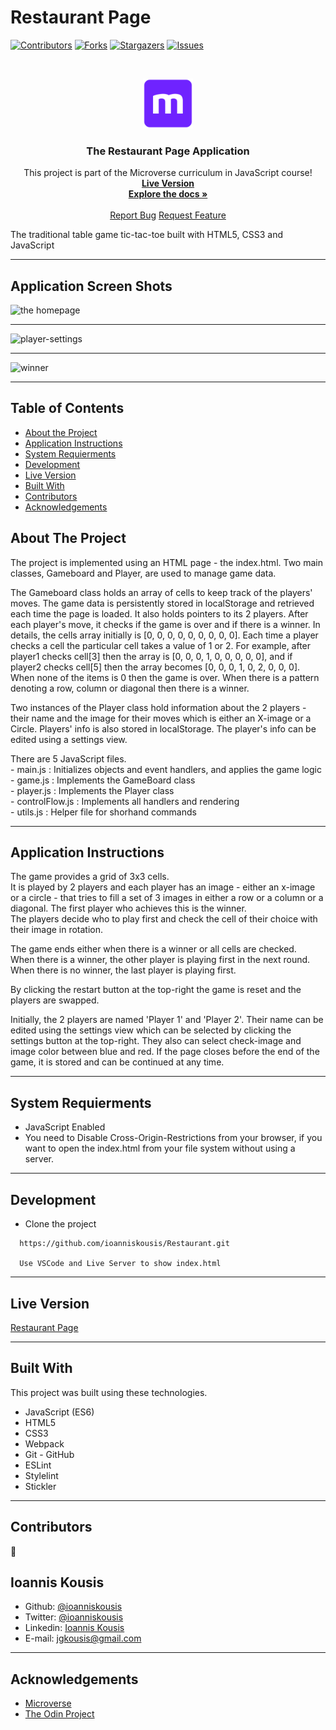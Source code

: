 # Restaurant Page

<!--
*** Thanks for checking out this README Template. If you have a suggestion that would
*** make this better, please fork the repo and create a pull request or simply open
*** an issue with the tag "enhancement".
*** Thanks again! Now go create something AMAZING! :D
-->

<!-- PROJECT SHIELDS -->
<!--
*** I'm using markdown "reference style" links for readability.
*** Reference links are enclosed in brackets [ ] instead of parentheses ( ).
*** See the bottom of this document for the declaration of the reference variables
*** for contributors-url, forks-url, etc. This is an optional, concise syntax you may use.
*** https://www.markdownguide.org/basic-syntax/#reference-style-links
-->

[![Contributors][contributors-shield]][contributors-url]
[![Forks][forks-shield]][forks-url]
[![Stargazers][stars-shield]][stars-url]
[![Issues][issues-shield]][issues-url]

<!-- PROJECT LOGO -->
<br />
<p align="center">
  <a href="https://github.com/ioanniskousis/Restaurant">
    <img src="resources/images/microverse.png" alt="Microverse Logo" width="80" height="80">
  </a>
  
  <h3 align="center">The Restaurant Page Application</h3>
  
  <p align="center">
    This project is part of the Microverse curriculum in JavaScript course!
    <br />
    <a href="https://ioanniskousis.github.io/Restaurant/"><strong>Live Version</strong></a>
    <br />
    <a href="https://github.com/ioanniskousis/Restaurant"><strong>Explore the docs »</strong></a>
    <br />
    <br />
    <a href="https://github.com/ioanniskousis/Restaurant/issues">Report Bug</a>
    <a href="https://github.com/ioanniskousis/Restaurant/issues">Request Feature</a>
  </p>
</p>

The traditional table game tic-tac-toe built with HTML5, CSS3 and JavaScript

<hr />

## Application Screen Shots  

<img src="resources/images/homepage.png" alt="the homepage">
<hr />
<img src="resources/images/player-settings.png" alt="player-settings">
<hr />
<img src="resources/images/winner.png" alt="winner">
<hr />

<!-- TABLE OF CONTENTS -->

## Table of Contents

- [About the Project](#about-the-project)
- [Application Instructions](#application-instructions)
- [System Requierments](#system-requierments)
- [Development](#development)
- [Live Version](#live-version)
- [Built With](#built-with)
- [Contributors](#contributors)
- [Acknowledgements](#acknowledgements)

<!-- ABOUT THE PROJECT -->

## About The Project  

  The project is implemented using an HTML page - the index.html. 
  Two main classes, Gameboard and Player, are used to manage game data. 

  The Gameboard class holds an array of cells to keep track of the players' moves. The game data is persistently stored in localStorage and retrieved each time the page is loaded. It also holds pointers to its 2 players. After each player's move, it checks if the game is over and if there is a winner. 
  In details, the cells array initially is [0, 0, 0, 0, 0, 0, 0, 0, 0]. Each time a player checks a cell the particular cell takes a value of 1 or 2. For example, after player1 checks cell[3] then the array is [0, 0, 0, 1, 0, 0, 0, 0, 0], and if player2 checks cell[5] then the array becomes [0, 0, 0, 1, 0, 2, 0, 0, 0]. When none of the items is 0 then the game is over. When there is a pattern denoting a row, column or diagonal then there is a winner.  

  Two instances of the Player class hold information about the 2 players - their name and the image for their moves which is either an X-image or a Circle. Players' info is also stored in localStorage. The player's info can be edited using a settings view.  

  There are 5 JavaScript files.  
    - main.js         : Initializes objects and event handlers, and applies the game logic  
    - game.js         : Implements the GameBoard class  
    - player.js       : Implements the Player class  
    - controlFlow.js  : Implements all handlers and rendering   
    - utils.js        : Helper file for shorhand commands  

<hr/>

<!-- ABOUT THE PROJECT -->

## Application Instructions  

  The game provides a grid of 3x3 cells.  
  It is played by 2 players and each player has an image - either an x-image or a circle - that tries to fill a set of 3 images in either a row or a column or a diagonal. The first player who achieves this is the winner.  
  The players decide who to play first and check the cell of their choice with their image in rotation.  

  The game ends either when there is a winner or all cells are checked.  
  When there is a winner, the other player is playing first in the next round.  
  When there is no winner, the last player is playing first.  

By clicking the restart button at the top-right the game is reset and the players are swapped. 

Initially, the 2 players are named 'Player 1' and 'Player 2'. 
Their name can be edited using the settings view which can be selected by clicking the settings button at the top-right. 
They also can select check-image and image color between blue and red. 
If the page closes before the end of the game, it is stored and can be continued at any time. 

<hr/>

## System Requierments
  - JavaScript Enabled
  - You need to Disable Cross-Origin-Restrictions from your browser, if you want to open the index.html from your file system without using a server.  

<hr/>

## Development
  * Clone the project
  ```
    https://github.com/ioanniskousis/Restaurant.git
    
    Use VSCode and Live Server to show index.html
  ``` 
<hr/>

## Live Version

  [Restaurant Page](https://ioanniskousis.github.io/Restaurant/)

<hr/>

## Built With

This project was built using these technologies.

  - JavaScript (ES6)
  - HTML5
  - CSS3
  - Webpack
  - Git - GitHub
  - ESLint
  - Stylelint
  - Stickler

<hr/>

<!-- CONTACT -->

## Contributors

:bust_in_silhouette:
​
## Ioannis Kousis

- Github: [@ioanniskousis](https://github.com/ioanniskousis)
- Twitter: [@ioanniskousis](https://twitter.com/ioanniskousis)
- Linkedin: [Ioannis Kousis](https://www.linkedin.com/in/jgkousis)
- E-mail: jgkousis@gmail.com
​
<hr/>
<!-- ACKNOWLEDGEMENTS -->

## Acknowledgements

  - [Microverse](https://www.microverse.org/)
  - [The Odin Project](https://www.theodinproject.com/)


<!-- MARKDOWN LINKS & IMAGES -->
<!-- https://www.markdownguide.org/basic-syntax/#reference-style-links -->

[contributors-shield]: https://img.shields.io/github/contributors/ioanniskousis/Restaurant.svg?style=flat-square
[contributors-url]: https://github.com/ioanniskousis/Restaurant/graphs/contributors
[forks-shield]: https://img.shields.io/github/forks/ioanniskousis/Restaurant.svg?style=flat-square
[forks-url]: https://github.com/ioanniskousis/Restaurant/network/members
[stars-shield]: https://img.shields.io/github/stars/ioanniskousis/Restaurant.svg?style=flat-square
[stars-url]: https://github.com/ioanniskousis/Restaurant/stargazers
[issues-shield]: https://img.shields.io/github/issues/ioanniskousis/Restaurant.svg?style=flat-square
[issues-url]: https://github.com/ioanniskousis/Restaurant/issues
